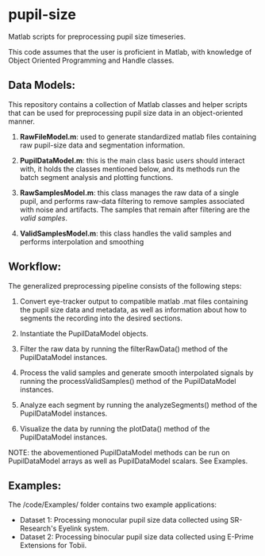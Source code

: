 # pupil-size
Matlab scripts for preprocessing pupil size timeseries.

This code assumes that the user is proficient in Matlab, with knowledge of Object
Oriented Programming and Handle classes.

## Data Models:
This repository contains a collection of Matlab classes and helper scripts that can be used for preprocessing pupil size data in an object-oriented manner.

1. **RawFileModel.m**: used to generate standardized matlab files containing raw pupil-size data and segmentation information.

2. **PupilDataModel.m**: this is the main class basic users should interact with, it holds the classes mentioned below, and its methods run the batch segment analysis and plotting functions.

3. **RawSamplesModel.m**: this class manages the raw data of a single pupil, and performs raw-data filtering to remove samples associated with noise and artifacts. The samples that remain after filtering are the *valid samples*.

4. **ValidSamplesModel.m**:  this class handles the valid samples and performs interpolation and smoothing

## Workflow:
The generalized preprocessing pipeline consists of the following steps:

1. Convert eye-tracker output to compatible matlab .mat files containing the pupil size data and metadata, as well as information about how to segments the recording into the desired sections.

2. Instantiate the PupilDataModel objects.

3. Filter the raw data by running the filterRawData() method of the PupilDataModel instances.

4. Process the valid samples and generate smooth interpolated signals by running the processValidSamples() method of the PupilDataModel instances.

5. Analyze each segment by running the analyzeSegments() method of the PupilDataModel instances.

6. Visualize the data by running the plotData() method of the PupilDataModel instances.

NOTE: the abovementioned PupilDataModel methods can be run on PupilDataModel arrays as well as PupilDataModel scalars. See Examples.

## Examples:
The /code/Examples/ folder contains two example applications:
* Dataset 1: Processing monocular pupil size data collected using SR-Research's Eyelink system.
* Dataset 2: Processing binocular pupil size data collected using E-Prime Extensions for Tobii.

